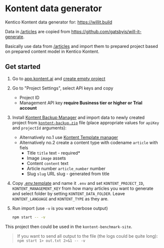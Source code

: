 # Kontent data generator

Kentico Kontent data generator for: https://willit.build

Data in [/articles](/articles) are copied from <https://github.com/gatsbyjs/will-it-generate>.

Basically use data from [/articles](/articles) and import them to prepared project based on prepared content model in Kentico Kontent.

## Get started

1. Go to [app.kontent.ai](https://app.kontent.ai) and [create empty project](https://docs.kontent.ai/tutorials/set-up-kontent/projects/manage-projects#a-creating-projects)
1. Go to "Project Settings", select API keys and copy
   - Project ID
   - Management API key **require Business tier or higher or Trial account**
1. Install [Kontent Backup Manager](https://github.com/Kentico/kontent-backup-manager-js) and import data to newly created project from [`kontent-backup.zip`](./kontent-backup.zip) file (place appropriate values for `apiKey` and `projectId` arguments):
   - Alternatively no.1 use [Kontent Template manager](https://kentico.github.io/kontent-template-manager/import)
   - Alternatively no.2 create a content type with codename `article` with fiels
     - Title `title` text - required\*
     - Image `image` assets
     - Content `content` text
     - Article number `article_number` number
     - Slug `slug` URL slug - generated from title
1. Copy [.env.template](.env.template) and name it `.env` and set `KONTENT_PROJECT_ID`, `KONTENT_MANAGEMENT_KEY` from how many articles you want to generate and select folder by setting `KONTENT_DATA_FOLDER`. Leave `KONTENT_LANGUAGE` and `KONTENT_TYPE` as they are.
1. Run import (use `-v` is you want verbose output)

   ```sh
   npm start -- -v
   ```

This project then could be used in the `kontent-benchmark-site`.
 > If you want to send all output to the file (the logs could be quite long): `npm start 1> out.txt 2>&1 -- -v`
